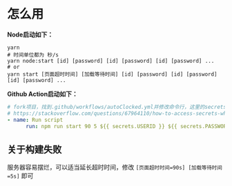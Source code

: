# 怎么用

**Node启动如下：**  
```shell
yarn
# 时间单位都为 秒/s
yarn node:start [id] [password] [id] [password] [id] [password] ...
# or
yarn start [页面超时时间] [加载等待时间] [id] [password] [id] [password] [id] [password] ...
```

**Github Action启动如下：**
```yaml
# fork项目，找到.github/workflows/autoClocked.yml并修改命令行，这里的secrets配置不懂可以看下面的网址
# https://stackoverflow.com/questions/67964110/how-to-access-secrets-when-using-flutter-web-with-github-actions/67998780#67998780
- name: Run script
      run: npm run start 90 5 ${{ secrets.USERID }} ${{ secrets.PASSWORD }}
```

## 关于构建失败
服务器容易摆烂，可以适当延长超时时间，修改 `[页面超时时间=90s] [加载等待时间=5s]` 即可